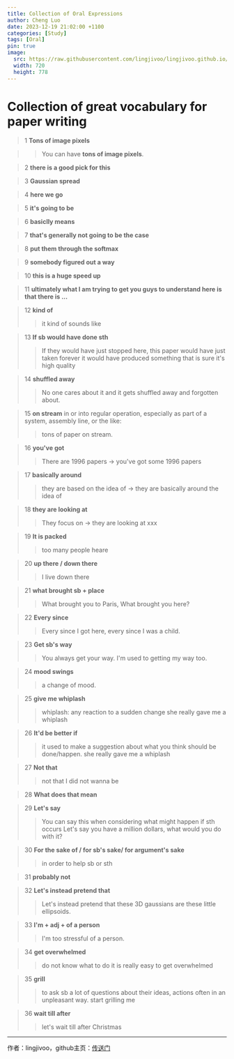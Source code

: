 ```yaml
---
title: Collection of Oral Expressions
author: Cheng Luo
date: 2023-12-19 21:02:00 +1100
categories: [Study]
tags: [Oral]
pin: true
image:
  src: https://raw.githubusercontent.com/lingjivoo/lingjivoo.github.io/master/_posts/2023-12-19-Collection-of-Oral-Expressions.assets/cover.png
  width: 720
  height: 778
---
```




# Collection of great vocabulary for paper writing


> 1 **Tons of image pixels**

>> You can have **tons of image pixels**.


 
> 2 **there is a good pick for this**

> 3 **Gaussian spread**


> 4 **here we go**

> 5 **it's going to be**

> 6 **basiclly means**

> 7 **that's generally not going to be the case**


> 8 **put them through the softmax**


> 9 **somebody figured out a way**


> 10 **this is a huge speed up**


> 11 **ultimately what I am trying to get you guys to understand here is that there is ...**

> 12 **kind of**
>> it kind of sounds like


> 13 **If sb would have done sth**
>> If they would have just stopped here, this paper would have just taken forever it would have produced something that is sure it's high quality


> 14 **shuffled away**
>> No one cares about it and it gets shuffled away and forgotten about.

> 15 **on stream**
> in or into regular operation, especially as part of a system, assembly line, or the like:
>> tons of paper on stream.

> 16 **you've got** 
>> There are 1996 papers -> you've got some 1996 papers

> 17 **basically around** 
>> they are based on the idea of  -> they are basically around the idea of 

> 18 **they are looking at** 
>> They focus on -> they are looking at xxx

> 19 **It is packed** 
>> too many people heare

> 20 **up there / down there** 
>> I live down there

> 21 **what brought sb + place** 
>> What brought you to Paris, What brought you here?

> 22 **Every since** 
>> Every since I got here, every since I was a child.

> 23 **Get sb's way**
>> You always get your way. I'm used to getting my way too. 

> 24 **mood swings**
>> a change of mood.

> 25 **give me whiplash**
>> whiplash: any reaction to a sudden change
>> she really gave me a whiplash

> 26 **It'd be better if**
>> it used to make a suggestion about what you think should be done/happen.
>> she really gave me a whiplash


> 27 **Not that**
>> not that I did not wanna be 

> 28 **What does that mean**

> 29 **Let's say**
>> You can say this when considering what might happen if sth occurs
>> Let's say you have a million dollars, what would you do with it?

> 30 **For the sake of / for sb's sake/ for argument's sake**
>> in order to help sb or sth

> 31 **probably not**


> 32 **Let's instead pretend that**
>>  Let's instead pretend that these 3D gaussians are these little ellipsoids.


> 33 **I'm + adj + of a person**
>> I'm too stressful of a person.


> 34 **get overwhelmed**
>> do not know what to do
>> it is really easy to get overwhelmed


> 35 **grill**
>> to ask sb a lot of questions about their ideas, actions often in an unpleasant way.
>> start grilling me

> 36 **wait till after**
>> let's wait till after Christmas

---

作者：lingjivoo，github主页：[传送门](https://github.com/lingjivoo)

